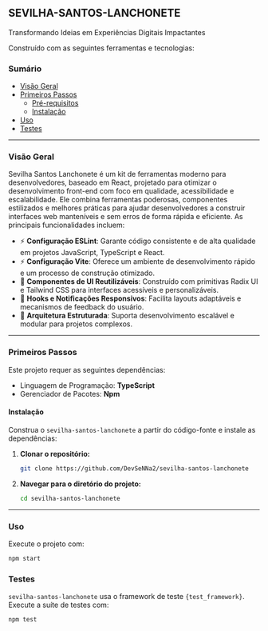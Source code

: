## SEVILHA-SANTOS-LANCHONETE

Transformando Ideias em Experiências Digitais Impactantes

Construído com as seguintes ferramentas e tecnologias:

### Sumário

  * [Visão Geral]()
  * [Primeiros Passos]()
      * [Pré-requisitos]()
      * [Instalação]()
  * [Uso]()
  * [Testes]()

-----

### Visão Geral

Sevilha Santos Lanchonete é um kit de ferramentas moderno para desenvolvedores, baseado em React, projetado para otimizar o desenvolvimento front-end com foco em qualidade, acessibilidade e escalabilidade. Ele combina ferramentas poderosas, componentes estilizados e melhores práticas para ajudar desenvolvedores a construir interfaces web manteníveis e sem erros de forma rápida e eficiente. As principais funcionalidades incluem:

  * ⚡ **Configuração ESLint**: Garante código consistente e de alta qualidade em projetos JavaScript, TypeScript e React.
  * ⚡ **Configuração Vite**: Oferece um ambiente de desenvolvimento rápido e um processo de construção otimizado.
  * 💖 **Componentes de UI Reutilizáveis**: Construído com primitivas Radix UI e Tailwind CSS para interfaces acessíveis e personalizáveis.
  * 📱 **Hooks e Notificações Responsivos**: Facilita layouts adaptáveis e mecanismos de feedback do usuário.
  * 🚀 **Arquitetura Estruturada**: Suporta desenvolvimento escalável e modular para projetos complexos.

-----

### Primeiros Passos

Este projeto requer as seguintes dependências:

  * Linguagem de Programação: **TypeScript**
  * Gerenciador de Pacotes: **Npm**

#### Instalação

Construa o `sevilha-santos-lanchonete` a partir do código-fonte e instale as dependências:

1.  **Clonar o repositório:**

    ```bash
    git clone https://github.com/DevSeNNa2/sevilha-santos-lanchonete
    ```

2.  **Navegar para o diretório do projeto:**

    ```bash
    cd sevilha-santos-lanchonete
    ```

-----

### Uso

Execute o projeto com:

```bash
npm start
```

### Testes

`sevilha-santos-lanchonete` usa o framework de teste `{test_framework}`. Execute a suíte de testes com:

```bash
npm test
```
